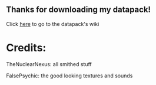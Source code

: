 ## Thanks for downloading my datapack!

Click [here](https://github.com/asdru22/Enchanting-plus/wiki) to go to the datapack's wiki

# Credits:
TheNuclearNexus: all smithed stuff

FalsePsychic: the good looking textures and sounds
